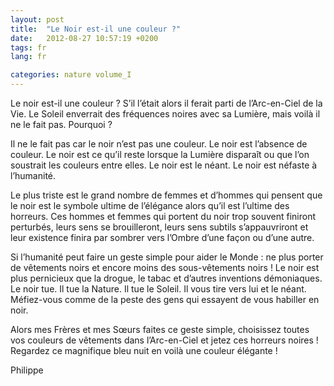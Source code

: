 ```yaml
---
layout: post
title:  "Le Noir est-il une couleur ?"
date:   2012-08-27 10:57:19 +0200
tags: fr
lang: fr

categories: nature volume_I
---
```

Le noir est-il une couleur ? S’il l’était alors il ferait parti de l’Arc-en-Ciel de la Vie. Le Soleil enverrait des fréquences noires avec sa Lumière, mais voilà il ne le fait pas. Pourquoi ?

Il ne le fait pas car le noir n’est pas une couleur. Le noir est l’absence de couleur. Le noir est ce qu’il reste lorsque la Lumière disparaît ou que l’on soustrait les couleurs entre elles. Le noir est le néant. Le noir est néfaste à l’humanité.

Le plus triste est le grand nombre de femmes et d’hommes qui pensent que le noir est le symbole ultime de l’élégance alors qu’il est l’ultime des horreurs. Ces hommes et femmes qui portent du noir trop souvent finiront perturbés, leurs sens se brouilleront, leurs sens subtils s’appauvriront et leur existence finira par sombrer vers l’Ombre d’une façon ou d’une autre.

Si l’humanité peut faire un geste simple pour aider le Monde : ne plus porter de vêtements noirs et encore moins des sous-vêtements noirs ! Le noir est plus pernicieux que la drogue, le tabac et d’autres inventions démoniaques. Le noir tue. Il tue la Nature. Il tue le Soleil. Il vous tire vers lui et le néant. Méfiez-vous comme de la peste des gens qui essayent de vous habiller en noir.

Alors mes Frères et mes Sœurs faites ce geste simple, choisissez toutes vos couleurs de vêtements dans l’Arc-en-Ciel et jetez ces horreurs noires ! Regardez ce magnifique bleu nuit en voilà une couleur élégante !

Philippe



<!-- 
Ce(tte) œuvre est mise à disposition selon les termes de la Licence Creative Commons Attribution - Pas d’Utilisation Commerciale 4.0 International.
-->